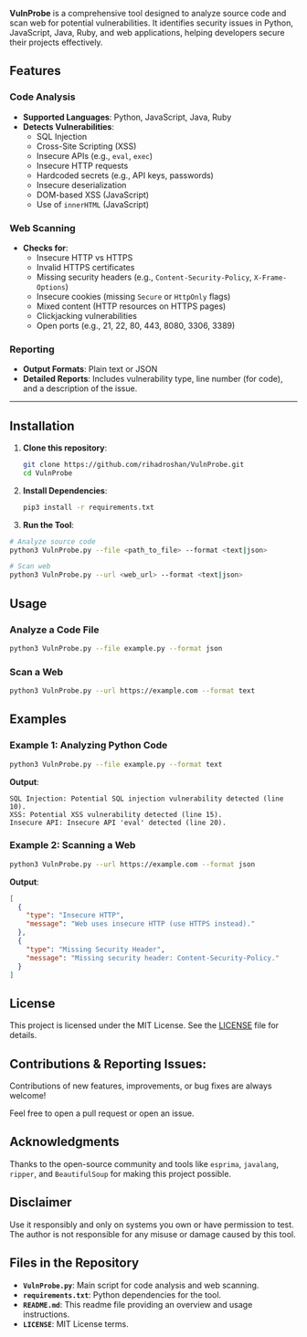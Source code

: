 **VulnProbe** is a comprehensive tool designed to analyze source code and scan web for potential vulnerabilities. It identifies security issues in Python, JavaScript, Java, Ruby, and web applications, helping developers secure their projects effectively.

## **Features**

### **Code Analysis**
- **Supported Languages**: Python, JavaScript, Java, Ruby
- **Detects Vulnerabilities**:
  - SQL Injection
  - Cross-Site Scripting (XSS)
  - Insecure APIs (e.g., `eval`, `exec`)
  - Insecure HTTP requests
  - Hardcoded secrets (e.g., API keys, passwords)
  - Insecure deserialization
  - DOM-based XSS (JavaScript)
  - Use of `innerHTML` (JavaScript)


### Web Scanning
- **Checks for**:
  - Insecure HTTP vs HTTPS
  - Invalid HTTPS certificates
  - Missing security headers (e.g., `Content-Security-Policy`, `X-Frame-Options`)
  - Insecure cookies (missing `Secure` or `HttpOnly` flags)
  - Mixed content (HTTP resources on HTTPS pages)
  - Clickjacking vulnerabilities
  - Open ports (e.g., 21, 22, 80, 443, 8080, 3306, 3389)


### Reporting
- **Output Formats**: Plain text or JSON
- **Detailed Reports**: Includes vulnerability type, line number (for code), and a description of the issue.

---

## **Installation**

1. **Clone this repository**:  
   ```bash
   git clone https://github.com/rihadroshan/VulnProbe.git
   cd VulnProbe
   ```

2. **Install Dependencies**:
   ```bash
   pip3 install -r requirements.txt
   ```


3. **Run the Tool**:
```bash
# Analyze source code
python3 VulnProbe.py --file <path_to_file> --format <text|json>
```
```bash
# Scan web
python3 VulnProbe.py --url <web_url> --format <text|json>

```

## Usage

### Analyze a Code File

```bash
python3 VulnProbe.py --file example.py --format json
```

### Scan a Web

```bash
python3 VulnProbe.py --url https://example.com --format text
```

## Examples

### Example 1: Analyzing Python Code
```bash
python3 VulnProbe.py --file example.py --format text
```

**Output**:
```
SQL Injection: Potential SQL injection vulnerability detected (line 10).
XSS: Potential XSS vulnerability detected (line 15).
Insecure API: Insecure API 'eval' detected (line 20).
```

### Example 2: Scanning a Web
```bash
python3 VulnProbe.py --url https://example.com --format json
```

**Output**:
```json
[
  {
    "type": "Insecure HTTP",
    "message": "Web uses insecure HTTP (use HTTPS instead)."
  },
  {
    "type": "Missing Security Header",
    "message": "Missing security header: Content-Security-Policy."
  }
]
```


## **License**

This project is licensed under the MIT License. See the [LICENSE](LICENSE) file for details.

## **Contributions & Reporting Issues:**

Contributions of new features, improvements, or bug fixes are always welcome!

Feel free to open a pull request or open an issue.

## **Acknowledgments**

Thanks to the open-source community and tools like `esprima`, `javalang`, `ripper`, and `BeautifulSoup` for making this project possible.

## Disclaimer
Use it responsibly and only on systems you own or have permission to test. The author is not responsible for any misuse or damage caused by this tool.

## Files in the Repository

- **`VulnProbe.py`**: Main script for code analysis and web scanning.
- **`requirements.txt`**: Python dependencies for the tool.
- **`README.md`**: This readme file providing an overview and usage instructions.
- **`LICENSE`**: MIT License terms.
